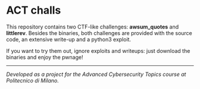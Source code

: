 # ACT challs

This repository contains two CTF-like challenges: __awsum_quotes__ and __littlerev__. Besides the binaries, both challenges are provided with the source code, an extensive write-up and a python3 exploit. 

If you want to try them out, ignore exploits and writeups: just download the binaries and enjoy the pwnage! 

-------------

_Developed as a project for the Advanced Cybersecurity Topics course at Politecnico di Milano._
